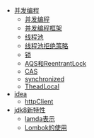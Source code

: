 
[comment]: <> (多线程相关的开发)
[comment]: <> (多线程编程相关的项目，需要完善)
- [并发编程](java/README.md)
  - [并发编程](java/并发编程/多线程.md)
  - [并发编程框架](java/并发编程/并发编程框架.md)
  - [线程池](java/并发编程/线程池.md)
  - [线程池拒绝策略](java/并发编程/拒绝策略.md)
  - [锁](java/并发编程/锁.md)
  - [AQS和ReentrantLock](java/并发编程/AQS和ReentrantLock.md)
  - [CAS](java/并发编程/CAS.md)
  - [synchronized](java/并发编程/synchronized.md)
  - [TheadLocal](java/并发编程/TheadLocal.md)
- [idea](java/idea/README.md)
  - [httpClient](java/idea/httpClient.md)
- [jdk8新特性](java/jdk/README.md)
  - [lamda表示](java/jdk/lambda.md)
  - [Lombok的使用](java/jdk/Lombok.md)